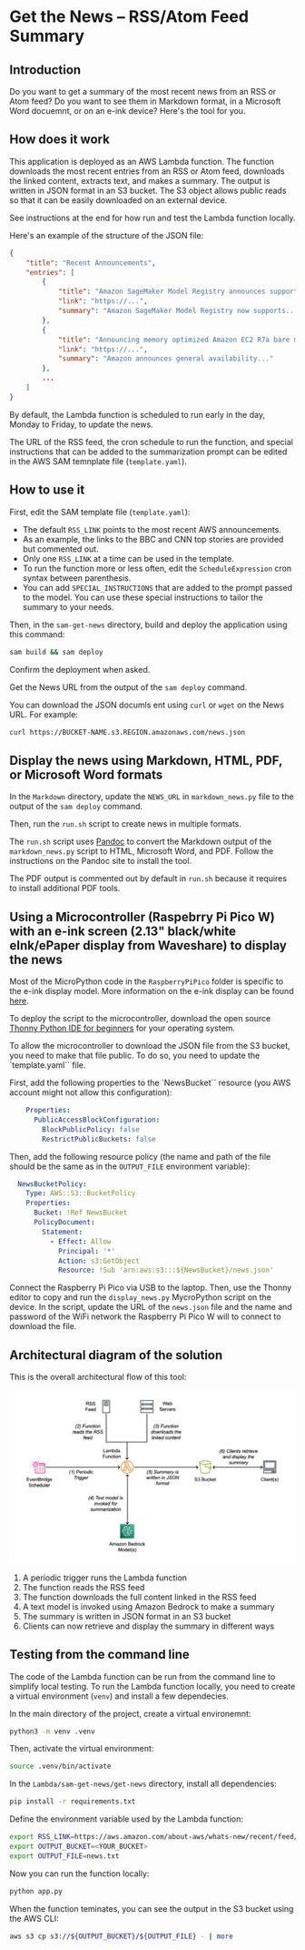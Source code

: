 # Get the News – RSS/Atom Feed Summary

## Introduction

Do you want to get a summary of the most recent news from an RSS or Atom feed? Do you want to see them in Markdown format, in a Microsoft Word docuemnt, or on an e-ink device? Here's the tool for you.

## How does it work

This application is deployed as an AWS Lambda function. The function downloads the most recent entries from an RSS or Atom feed, downloads the linked content, extracts text, and makes a summary. The output is written in JSON format in an S3 bucket. The S3 object allows public reads so that it can be easily downloaded on an external device.

See instructions at the end for how run and test the Lambda function locally.

Here's an example of the structure of the JSON file:

```json
{
    "title": "Recent Announcements",
    "entries": [
        {
            "title": "Amazon SageMaker Model Registry announces support for private model repositories",
            "link": "https://...",
            "summary": "Amazon SageMaker Model Registry now supports..."
        },
        {
            "title": "Announcing memory optimized Amazon EC2 R7a bare metal instances",
            "link": "https://...",
            "summary": "Amazon announces general availability..."
        },
        ...
    ]
}
```

By default, the Lambda function is scheduled to run early in the day, Monday to Friday, to update the news.

The URL of the RSS feed, the cron schedule to run the function, and special instructions that can be added to the summarization prompt can be edited in the AWS SAM temnplate file (`template.yaml`).

## How to use it

First, edit the SAM template file (`template.yaml`):

- The default `RSS_LINK` points to the most recent AWS announcements.
- As an example, the links to the BBC and CNN top stories are provided but commented out.
- Only one `RSS_LINK` at a time can be used in the template.
- To run the function more or less often, edit the `ScheduleExpression` cron syntax between parenthesis.
- You can add `SPECIAL_INSTRUCTIONS` that are added to the prompt passed to the model. You can use these special instructions to tailor the summary to your needs.

Then, in the `sam-get-news` directory, build and deploy the application using this command:

```sh
sam build && sam deploy
```

Confirm the deployment when asked.

Get the News URL from the output of the `sam deploy` command.

You can download the JSON documls ent using `curl` or `wget` on the News URL. For example:

```sh
curl https://BUCKET-NAME.s3.REGION.amazonaws.com/news.json
```

## Display the news using Markdown, HTML, PDF, or Microsoft Word formats

In the `Markdown` directory, update the `NEWS_URL` in `markdown_news.py` file to the output of the `sam deploy` command.

Then, run the `run.sh` script to create news in multiple formats.

The `run.sh` script uses [Pandoc](https://pandoc.org) to convert the  Markdown output of the `markdown_news.py` script to HTML, Microsoft Word, and PDF. Follow the instructions on the Pandoc site to install the tool.

The PDF output is commented out by default in `run.sh` because it requires to install additional PDF tools.

## Using a Microcontroller (Raspebrry Pi Pico W) with an e-ink screen (2.13" black/white eInk/ePaper display from Waveshare) to display the news

Most of the MicroPython code in the `RaspberryPiPico` folder is specific to the e-ink display model. More information on the e-ink display can be found [here](https://www.waveshare.com/wiki/Pico-ePaper-2.13).

To deploy the script to the microcontroller, download the open source [Thonny Python IDE for beginners](https://thonny.org) for your operating system.

To allow the microcontroller to download the JSON file from the S3 bucket, you need to make that file public. To do so, you need to update the `template.yaml`` file.

First, add the following properties to the `NewsBucket`` resource (you AWS account might not allow this configuration):

```yaml
    Properties:
      PublicAccessBlockConfiguration:
        BlockPublicPolicy: false
        RestrictPublicBuckets: false
```

Then, add the following resource policy (the name and path of the file should be the same as in the `OUTPUT_FILE` environment variable):

```yaml
  NewsBucketPolicy:
    Type: AWS::S3::BucketPolicy
    Properties:
      Bucket: !Ref NewsBucket
      PolicyDocument:
        Statement:
          - Effect: Allow
            Principal: '*'
            Action: s3:GetObject
            Resource: !Sub 'arn:aws:s3:::${NewsBucket}/news.json'
```

Connect the Raspberry Pi Pico via USB to the laptop. Then, use the Thonny editor to copy and run the `display_news.py` MycroPython script on the device. In the script, update the URL of the `news.json` file and the name and password of the WiFi network the Raspberry Pi Pico W will to connect to download the file.

## Architectural diagram of the solution

This is the overall architectural flow of this tool:

![GetTheNews Architecture](./Architecure/get-the-news-architecture.png)

1. A periodic trigger runs the Lambda function
2. The function reads the RSS feed
3. The function downloads the full content linked in the RSS feed
4. A text model is invoked using Amazon Bedrock to make a summary
5. The summary is written in JSON format in an S3 bucket
6. Clients can now retrieve and display the summary in different ways

## Testing from the command line

The code of the Lambda function can be run from the command line to simplify local testing.
To run the Lambda function locally, you need to create a virtual environment (`venv`) and install a few dependecies.

In the main directory of the project, create a virtual environemnt:

```sh
python3 -m venv .venv
```

Then, activate the virtual environment:

```sh
source .venv/bin/activate
```

In the `Lambda/sam-get-news/get-news` directory, install all dependencies:

```sh
pip install -r requirements.txt
```

Define the environment variable used by the Lambda function:

```sh
export RSS_LINK=https://aws.amazon.com/about-aws/whats-new/recent/feed/
export OUTPUT_BUCKET=<YOUR_BUCKET>
export OUTPUT_FILE=news.txt                                            
```

Now you can run the function locally:

```sh
python app.py
```

When the function teminates, you can see the output in the S3 bucket using the AWS CLI:

```sh
aws s3 cp s3://${OUTPUT_BUCKET}/${OUTPUT_FILE} - | more
```
